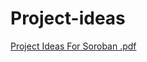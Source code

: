# Project-ideas

[Project Ideas For Soroban .pdf](https://github.com/hprasadsakhare/Project-ideas/files/15283978/Project.Ideas.For.Soroban.pdf)
